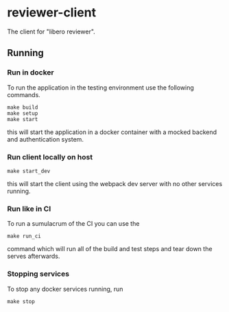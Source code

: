 # reviewer-client

The client for "libero reviewer".

## Running

### Run in docker
To run the application in the testing environment use the following commands.
```
make build
make setup
make start
```

this will start the application in a docker container with a mocked backend and authentication system.

### Run client locally on host

```
make start_dev
```
this will start the client using the webpack dev server with no other services running.

### Run like in CI

To run a sumulacrum of the CI you can use the
```
make run_ci
```
command which will run all of the build and test steps and tear down the serves afterwards.


### Stopping services

To stop any docker services running, run
```
make stop
```